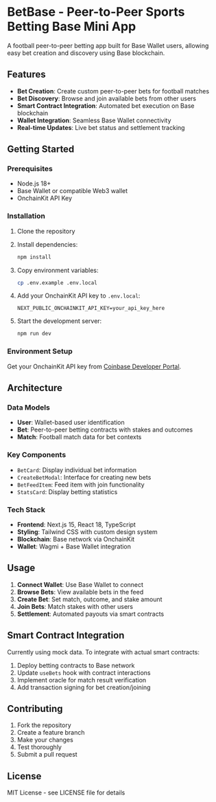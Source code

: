 # BetBase - Peer-to-Peer Sports Betting Base Mini App

A football peer-to-peer betting app built for Base Wallet users, allowing easy bet creation and discovery using Base blockchain.

## Features

- **Bet Creation**: Create custom peer-to-peer bets for football matches
- **Bet Discovery**: Browse and join available bets from other users
- **Smart Contract Integration**: Automated bet execution on Base blockchain
- **Wallet Integration**: Seamless Base Wallet connectivity
- **Real-time Updates**: Live bet status and settlement tracking

## Getting Started

### Prerequisites

- Node.js 18+ 
- Base Wallet or compatible Web3 wallet
- OnchainKit API Key

### Installation

1. Clone the repository
2. Install dependencies:
   ```bash
   npm install
   ```

3. Copy environment variables:
   ```bash
   cp .env.example .env.local
   ```

4. Add your OnchainKit API key to `.env.local`:
   ```
   NEXT_PUBLIC_ONCHAINKIT_API_KEY=your_api_key_here
   ```

5. Start the development server:
   ```bash
   npm run dev
   ```

### Environment Setup

Get your OnchainKit API key from [Coinbase Developer Portal](https://portal.cdp.coinbase.com/).

## Architecture

### Data Models

- **User**: Wallet-based user identification
- **Bet**: Peer-to-peer betting contracts with stakes and outcomes  
- **Match**: Football match data for bet contexts

### Key Components

- `BetCard`: Display individual bet information
- `CreateBetModal`: Interface for creating new bets
- `BetFeedItem`: Feed item with join functionality
- `StatsCard`: Display betting statistics

### Tech Stack

- **Frontend**: Next.js 15, React 18, TypeScript
- **Styling**: Tailwind CSS with custom design system
- **Blockchain**: Base network via OnchainKit
- **Wallet**: Wagmi + Base Wallet integration

## Usage

1. **Connect Wallet**: Use Base Wallet to connect
2. **Browse Bets**: View available bets in the feed
3. **Create Bet**: Set match, outcome, and stake amount
4. **Join Bets**: Match stakes with other users
5. **Settlement**: Automated payouts via smart contracts

## Smart Contract Integration

Currently using mock data. To integrate with actual smart contracts:

1. Deploy betting contracts to Base network
2. Update `useBets` hook with contract interactions
3. Implement oracle for match result verification
4. Add transaction signing for bet creation/joining

## Contributing

1. Fork the repository
2. Create a feature branch
3. Make your changes
4. Test thoroughly
5. Submit a pull request

## License

MIT License - see LICENSE file for details
